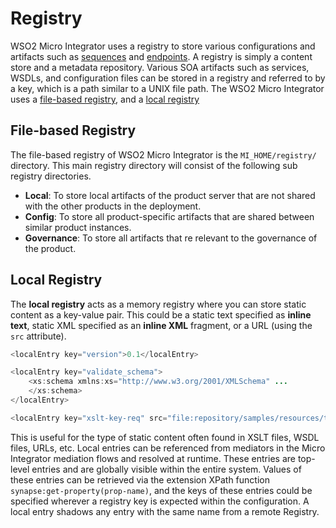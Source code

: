 # Registry

WSO2 Micro Integrator uses a registry to store various configurations and artifacts such as [sequences](../../concepts/message-processing-units/#mediation-sequences) and [endpoints](message-exit-points.md). A registry is simply a content store and a metadata repository. Various SOA artifacts such as services, WSDLs, and configuration files can be stored in a registry and referred to by a key, which is a path similar to a UNIX file path. The WSO2 Micro Integrator uses a [file-based registry](#file-based-registry), and a [local registry](#local-registry)

## File-based Registry

The file-based registry of WSO2 Micro Integrator is the `MI_HOME/registry/` directory. This main registry directory will consist of the following sub registry directories.

* **Local**: To store local artifacts of the product server that are not shared with the other products in the deployment.
* **Config**: To store all product-specific artifacts that are shared between similar product instances.
* **Governance**: To store all artifacts that re relevant to the governance of the product.

## Local Registry

The **local registry** acts as a memory registry where you can store static content as a key-value pair. This could be a static text specified as **inline text**, static XML specified as an **inline XML** fragment, or a URL (using the `src` attribute). 

``` java tab='Inline text'
<localEntry key="version">0.1</localEntry>
```

``` java tab='Inline XML'
<localEntry key="validate_schema">
    <xs:schema xmlns:xs="http://www.w3.org/2001/XMLSchema" ...
    </xs:schema>
</localEntry>
```

``` java tab='Source URL'
<localEntry key="xslt-key-req" src="file:repository/samples/resources/transform/transform.xslt"/>
```

This is useful for the type of static content often found in XSLT files, WSDL files, URLs, etc. Local entries can be referenced from mediators in the Micro Integrator mediation flows and resolved at runtime. These entries are top-level entries and are globally visible within the entire system. Values of these entries can be retrieved via the extension XPath function `synapse:get-property(prop-name)`, and the keys of these entries could be specified wherever a registry key is expected within the configuration. A local entry shadows any entry with the same name from a remote Registry.